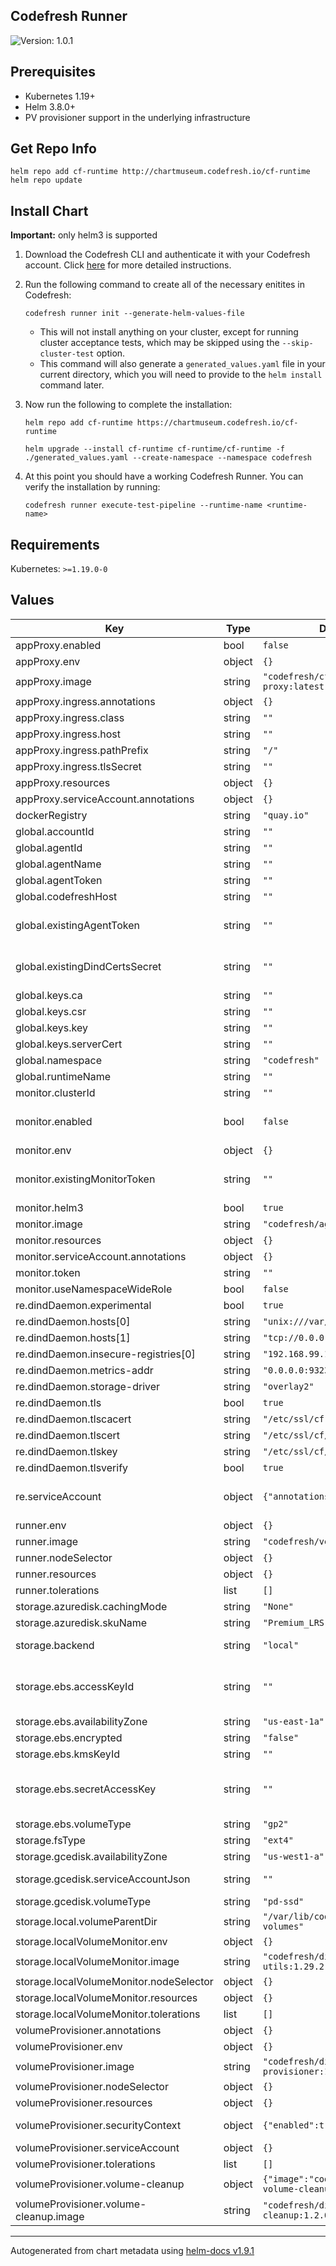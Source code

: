 ## Codefresh Runner

![Version: 1.0.1](https://img.shields.io/badge/Version-1.0.1-informational?style=flat-square)

## Prerequisites

- Kubernetes 1.19+
- Helm 3.8.0+
- PV provisioner support in the underlying infrastructure

## Get Repo Info

```console
helm repo add cf-runtime http://chartmuseum.codefresh.io/cf-runtime
helm repo update
```

## Install Chart

**Important:** only helm3 is supported

1. Download the Codefresh CLI and authenticate it with your Codefresh account. Click [here](https://codefresh-io.github.io/cli/getting-started/) for more detailed instructions.
2. Run the following command to create all of the necessary enitites in Codefresh:

    ```console
    codefresh runner init --generate-helm-values-file
    ```

   * This will not install anything on your cluster, except for running cluster acceptance tests, which may be skipped using the `--skip-cluster-test` option.
   * This command will also generate a `generated_values.yaml` file in your current directory, which you will need to provide to the `helm install` command later.
3. Now run the following to complete the installation:

    ```console
    helm repo add cf-runtime https://chartmuseum.codefresh.io/cf-runtime

    helm upgrade --install cf-runtime cf-runtime/cf-runtime -f ./generated_values.yaml --create-namespace --namespace codefresh
    ```
4. At this point you should have a working Codefresh Runner. You can verify the installation by running:
    ```console
    codefresh runner execute-test-pipeline --runtime-name <runtime-name>
    ```

## Requirements

Kubernetes: `>=1.19.0-0`

## Values

| Key | Type | Default | Description |
|-----|------|---------|-------------|
| appProxy.enabled | bool | `false` | Enable app-proxy |
| appProxy.env | object | `{}` |  |
| appProxy.image | string | `"codefresh/cf-app-proxy:latest"` | Set app-proxy image |
| appProxy.ingress.annotations | object | `{}` | Set extra annotations for ingress object |
| appProxy.ingress.class | string | `""` | Set ingress class |
| appProxy.ingress.host | string | `""` | Set DNS hostname the ingress will use |
| appProxy.ingress.pathPrefix | string | `"/"` | Set path prefix for ingress |
| appProxy.ingress.tlsSecret | string | `""` | Set k8s tls secret for the ingress object |
| appProxy.resources | object | `{}` |  |
| appProxy.serviceAccount.annotations | object | `{}` |  |
| dockerRegistry | string | `"quay.io"` | Set docker registry prefix for the runtime images |
| global.accountId | string | `""` |  |
| global.agentId | string | `""` |  |
| global.agentName | string | `""` |  |
| global.agentToken | string | `""` |  |
| global.codefreshHost | string | `""` |  |
| global.existingAgentToken | string | `""` | Existing secret (name-of-existing-secret) with API token from Codefresh (supersedes value for global.agentToken; secret must contain `codefresh.token` key) |
| global.existingDindCertsSecret | string | `""` | Existing secret (name has to be `codefresh-certs-server`) (supersedes value for global.keys; secret must contain `server-cert.pem` `server-key.pem` and `ca.pem`` keys) |
| global.keys.ca | string | `""` |  |
| global.keys.csr | string | `""` |  |
| global.keys.key | string | `""` |  |
| global.keys.serverCert | string | `""` |  |
| global.namespace | string | `"codefresh"` |  |
| global.runtimeName | string | `""` |  |
| monitor.clusterId | string | `""` | Cluster name as it registered in account |
| monitor.enabled | bool | `false` | Enable monitor Ref: https://codefresh.io/docs/docs/installation/codefresh-runner/#install-monitoring-component |
| monitor.env | object | `{}` |  |
| monitor.existingMonitorToken | string | `""` | Set Existing secret (name-of-existing-secret) with API token from Codefresh (supersedes value of monitor.token; secret must contain `codefresh.token` key) |
| monitor.helm3 | bool | `true` | keep true as default! |
| monitor.image | string | `"codefresh/agent:stable"` | Set monitor image |
| monitor.resources | object | `{}` |  |
| monitor.serviceAccount.annotations | object | `{}` |  |
| monitor.token | string | `""` | API token from Codefresh |
| monitor.useNamespaceWideRole | bool | `false` | Use ClusterRole (`false`) or Role (`true`) RBAC |
| re.dindDaemon.experimental | bool | `true` |  |
| re.dindDaemon.hosts[0] | string | `"unix:///var/run/docker.sock"` |  |
| re.dindDaemon.hosts[1] | string | `"tcp://0.0.0.0:1300"` |  |
| re.dindDaemon.insecure-registries[0] | string | `"192.168.99.100:5000"` |  |
| re.dindDaemon.metrics-addr | string | `"0.0.0.0:9323"` |  |
| re.dindDaemon.storage-driver | string | `"overlay2"` |  |
| re.dindDaemon.tls | bool | `true` |  |
| re.dindDaemon.tlscacert | string | `"/etc/ssl/cf-client/ca.pem"` |  |
| re.dindDaemon.tlscert | string | `"/etc/ssl/cf/server-cert.pem"` |  |
| re.dindDaemon.tlskey | string | `"/etc/ssl/cf/server-key.pem"` |  |
| re.dindDaemon.tlsverify | bool | `true` |  |
| re.serviceAccount | object | `{"annotations":{}}` | Set annotation on engine Service Account Ref: https://codefresh.io/docs/docs/administration/codefresh-runner/#injecting-aws-arn-roles-into-the-cluster |
| runner.env | object | `{}` | Add additional env vars |
| runner.image | string | `"codefresh/venona:1.9.12"` | Set runner image |
| runner.nodeSelector | object | `{}` | Set runner node selector |
| runner.resources | object | `{}` | Set runner requests and limits |
| runner.tolerations | list | `[]` | Set runner tolerations |
| storage.azuredisk.cachingMode | string | `"None"` |  |
| storage.azuredisk.skuName | string | `"Premium_LRS"` | Set storage type (`Premium_LRS`) |
| storage.backend | string | `"local"` | Set backend volume type (`local`/`ebs`/`ebs-csi`/`gcedisk`/`azuredisk`) |
| storage.ebs.accessKeyId | string | `""` | (optional) Set AWS_ACCESS_KEY_ID for volume-provisioner Ref: https://codefresh.io/docs/docs/installation/codefresh-runner/#dind-volume-provisioner-permissions |
| storage.ebs.availabilityZone | string | `"us-east-1a"` | (required) Set EBS volumes availability zone |
| storage.ebs.encrypted | string | `"false"` | (optional) Enable encryption |
| storage.ebs.kmsKeyId | string | `""` | (optional) Set KMS encryption key ID |
| storage.ebs.secretAccessKey | string | `""` | (optional) Set AWS_SECRET_ACCESS_KEY for volume-provisioner Ref: https://codefresh.io/docs/docs/installation/codefresh-runner/#dind-volume-provisioner-permissions |
| storage.ebs.volumeType | string | `"gp2"` | (required) Set EBS volume type (`gp2`/`gp3`/`io1`) |
| storage.fsType | string | `"ext4"` | Set filesystem type (`ext4`/`xfs`) |
| storage.gcedisk.availabilityZone | string | `"us-west1-a"` | Set GCP volume availability zone |
| storage.gcedisk.serviceAccountJson | string | `""` | (optional) Set Google SA JSON key for volume-provisioner |
| storage.gcedisk.volumeType | string | `"pd-ssd"` | Set GCP volume backend type (`pd-ssd`/`pd-standard`) |
| storage.local.volumeParentDir | string | `"/var/lib/codefresh/dind-volumes"` | Set volume path on the host filesystem |
| storage.localVolumeMonitor.env | object | `{}` |  |
| storage.localVolumeMonitor.image | string | `"codefresh/dind-volume-utils:1.29.2"` | Set `dind-lv-monitor` image |
| storage.localVolumeMonitor.nodeSelector | object | `{}` |  |
| storage.localVolumeMonitor.resources | object | `{}` |  |
| storage.localVolumeMonitor.tolerations | list | `[]` |  |
| volumeProvisioner.annotations | object | `{}` |  |
| volumeProvisioner.env | object | `{}` | Add additional env vars |
| volumeProvisioner.image | string | `"codefresh/dind-volume-provisioner:1.33.1"` | Set volume-provisioner image |
| volumeProvisioner.nodeSelector | object | `{}` | Set volume-provisioner node selector |
| volumeProvisioner.resources | object | `{}` | Set volume-provisioner requests and limits |
| volumeProvisioner.securityContext | object | `{"enabled":true}` | Enable volume-provisioner pod's security context (running as non root user) |
| volumeProvisioner.serviceAccount | object | `{}` | Set annotation on volume-provisioner Service Account |
| volumeProvisioner.tolerations | list | `[]` | Set volume-provisioner tolerations |
| volumeProvisioner.volume-cleanup | object | `{"image":"codefresh/dind-volume-cleanup:1.2.0"}` | `dind-volume-cleanup` CronJob parameters |
| volumeProvisioner.volume-cleanup.image | string | `"codefresh/dind-volume-cleanup:1.2.0"` | Set `dind-volume-cleanup` image |

----------------------------------------------
Autogenerated from chart metadata using [helm-docs v1.9.1](https://github.com/norwoodj/helm-docs/releases/v1.9.1)